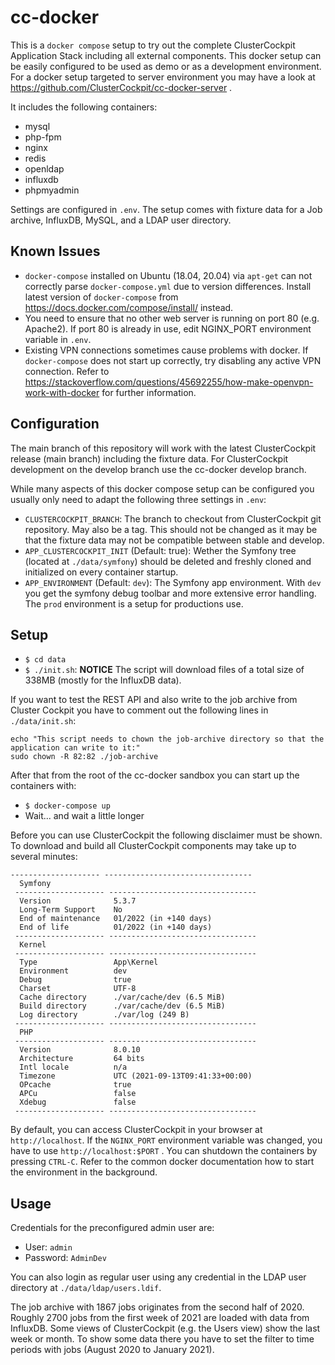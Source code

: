 # cc-docker

This is a `docker compose` setup to try out the complete ClusterCockpit Application Stack including all external components. This docker setup can be easily configured to be used as demo or as a development environment.
For a docker setup targeted to server environment you may have a look at https://github.com/ClusterCockpit/cc-docker-server .

It includes the following containers:
* mysql
* php-fpm
* nginx
* redis
* openldap
* influxdb
* phpmyadmin

Settings are configured in `.env`.
The setup comes with fixture data for a Job archive, InfluxDB, MySQL, and a LDAP user directory.

## Known Issues

* `docker-compose` installed on Ubuntu (18.04, 20.04) via `apt-get` can not correctly parse `docker-compose.yml` due to version differences. Install latest version of `docker-compose` from https://docs.docker.com/compose/install/ instead.
* You need to ensure that no other web server is running on port 80 (e.g. Apache2). If port 80 is already in use, edit NGINX_PORT environment variable in `.env`.
* Existing VPN connections sometimes cause problems with docker. If `docker-compose` does not start up correctly, try disabling any active VPN connection. Refer to https://stackoverflow.com/questions/45692255/how-make-openvpn-work-with-docker for further information.

## Configuration

The main branch of this repository will work with the latest ClusterCockpit release (main branch) including the fixture data.
For ClusterCockpit development on the develop branch use the cc-docker develop branch.

While many aspects of this docker compose setup can be configured you usually only need to adapt the following three settings in `.env`:
* `CLUSTERCOCKPIT_BRANCH`: The branch to checkout from ClusterCockpit git repository. May also be a tag. This should not be changed as it may be that the fixture data may not be compatible between stable and develop.
* `APP_CLUSTERCOCKPIT_INIT` (Default: true): Wether the Symfony tree (located at `./data/symfony`) should be deleted and freshly cloned and initialized on every container startup.
* `APP_ENVIRONMENT` (Default: `dev`): The Symfony app environment. With `dev` you get the symfony debug toolbar and more extensive error handling. The `prod` environment is a setup for productions use.

## Setup

* `$ cd data`
* `$ ./init.sh`:  **NOTICE** The script will download files of a total size of 338MB (mostly for the InfluxDB data).

If you want to test the REST API and also write to the job archive from Cluster Cockpit you have to comment out the following lines in `./data/init.sh`:
```
echo "This script needs to chown the job-archive directory so that the application can write to it:"
sudo chown -R 82:82 ./job-archive
```

After that from the root of the cc-docker sandbox you can start up the containers with:
* `$ docker-compose up`
* Wait... and wait a little longer

Before you can use ClusterCockpit the following disclaimer must be shown. To download and build all ClusterCockpit components may take up to several minutes:
```
-------------------- ---------------------------------
  Symfony
 -------------------- ---------------------------------
  Version              5.3.7
  Long-Term Support    No
  End of maintenance   01/2022 (in +140 days)
  End of life          01/2022 (in +140 days)
 -------------------- ---------------------------------
  Kernel
 -------------------- ---------------------------------
  Type                 App\Kernel
  Environment          dev
  Debug                true
  Charset              UTF-8
  Cache directory      ./var/cache/dev (6.5 MiB)
  Build directory      ./var/cache/dev (6.5 MiB)
  Log directory        ./var/log (249 B)
 -------------------- ---------------------------------
  PHP
 -------------------- ---------------------------------
  Version              8.0.10
  Architecture         64 bits
  Intl locale          n/a
  Timezone             UTC (2021-09-13T09:41:33+00:00)
  OPcache              true
  APCu                 false
  Xdebug               false
 -------------------- ---------------------------------
 ```
 
By default, you can access ClusterCockpit in your browser at `http://localhost`. If the `NGINX_PORT` environment variable was changed, you have to use `http://localhost:$PORT` . You can shutdown the containers by pressing `CTRL-C`. Refer to the common docker documentation how to start the environment in the background.

## Usage

Credentials for the preconfigured admin user are:
* User: `admin`
* Password: `AdminDev`

You can also login as regular user using any credential in the LDAP user directory at `./data/ldap/users.ldif`.

The job archive with 1867 jobs originates from the second half of 2020.
Roughly 2700 jobs from the first week of 2021 are loaded with data from InfluxDB.
Some views of ClusterCockpit (e.g. the Users view) show the last week or month.
To show some data there you have to set the filter to time periods with jobs (August 2020 to January 2021).
